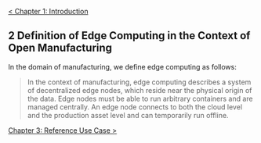 [< Chapter 1: Introduction](01_Introduction.md)

## 2 Definition of Edge Computing in the Context of Open Manufacturing
In the domain of manufacturing, we define edge computing as follows:

> In the context of manufacturing, edge computing describes a system of decentralized edge nodes, which reside near the physical origin of the data. Edge nodes must be able to run arbitrary containers and are managed centrally. An edge node connects to both the cloud level and the production asset level and can temporarily run offline.

[Chapter 3: Reference Use Case >](03_Reference_Use_Case.md)
